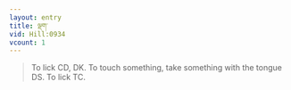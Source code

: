 ```yaml
---
layout: entry
title: ལྡག་
vid: Hill:0934
vcount: 1
---
```

> To lick CD, DK\. To touch something, take something with the tongue DS\. To lick TC\.


